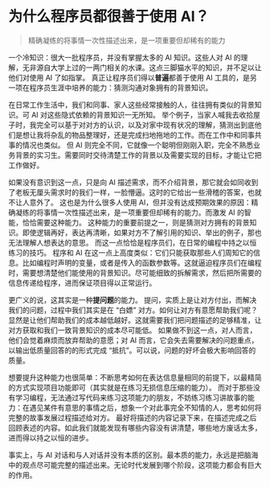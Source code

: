 # 为什么程序员都很善于使用 AI？
> 精确凝练的将事情一次性描述出来，是一项重要但却稀有的能力

一个冷知识：很大一批程序员，并没有掌握太多的 AI 知识。这些人对 AI 的理解，无非源自大学上过的一两门相关的水课。这点三脚猫水平的知识，并不足以让他们对使用 AI 了如指掌。
真正让程序员们得以**普遍**都善于使用 AI 工具的，是另一项在程序员生涯中培养的能力：猜测沟通对象拥有的背景知识。

在日常工作生活中，我们和同事、家人这些经常接触的人，往往拥有类似的背景知识。可 AI 对这些隐式依赖的背景知识一无所知。
举个例子，当家人喊我去收拾屋子时，我完全可以基于对对方的认识，以及对家中现有状况的理解，猜测出到底他们是想让我将杂乱的物品整理好，还是完成扫地拖地的工作。而在工作中和同事共事的情况也类似。
但 AI 则完全不同，它就像一个聪明但刚刚入职，完全不熟悉业务背景的实习生。需要同时交待清楚工作的背景以及需要实现的目标，才能让它把工作做好。

如果没有意识到这一点，只是向 AI 描述需求，而不介绍背景，那它就会如同收到了老板无厘头需求时的我们一样，一脸懵逼。这时的它给出一些滑稽的答案，也就不让人意外了。
这也是为什么很多人使用 AI，但并没有达成预期效果的原因：精确凝练的将事情一次性描述出来，是一项重要但却稀有的能力。而激发 AI 的智能，恰恰需要这种能力。
这种能力的重要前提之一，则是猜测对方拥有的背景知识。即使逻辑再好，表达再清晰，如果对方不了解引用的知识、举出的例子，那也无法理解人想表达的意思。
而这一点恰恰是程序员们，在日常的编程中持之以恒练习的技巧。
程序和 AI 在这一点上高度类似：它们只能获取那些人们周知它的信息。比如编程时声明的变量，或者是传入的函数参数等。这就逼迫程序员们在编程时，需要想清楚他们能使用的背景知识。尽可能细致的拆解需求，然后把所需要的信息传递给程序，进而保证项目得以正常运行。

更广义的说，这其实是一种**提问题**的能力。
提问，实质上是让对方付出，而解决我们的问题，过程中我们其实是在 “白嫖” 对方。如何让对方有意愿帮助我们呢？显然是让他们帮助我们的成本越低越好。这就需要我们把问题描述的足够精准，让对方获取和我们一致背景知识的成本尽可能低。
如果做不到这一点，对人而言，他们会觉着麻烦而放弃帮助的意愿；对 AI 而言，它会失去需要解决的问题重点，以输出低质量回答的的形式完成 “抵抗”。可以说，问题的好坏会极大影响回答的质量。

想要提升这种能力也很简单：不断思考如何在表达信息量相同的前提下，以最精简的方式实现项目功能即可（其实就是在练习无损信息压缩的能力）。
而对于那些没有学习编程，无法通过写代码来练习这项能力的朋友，不妨练习练习讲故事的能力：在遇见某件有意思的事情之后，想象一个对此事完全不知情的人，思考如何将完整的故事发展过程描述给对方。
最好将描述的内容记录下来，在描述完成之后回顾表述的内容。如此我们就能发现有哪些内容没有讲清楚，哪些地方废话太多，进而得以持之以恒的进步。

事实上，与 AI 对话和与人对话并没有本质的区别。最本质的能力，永远是把脑海中的观点尽可能完整的描述出来。无论时代发展到哪个阶段，这项能力都会有巨大的作用。
